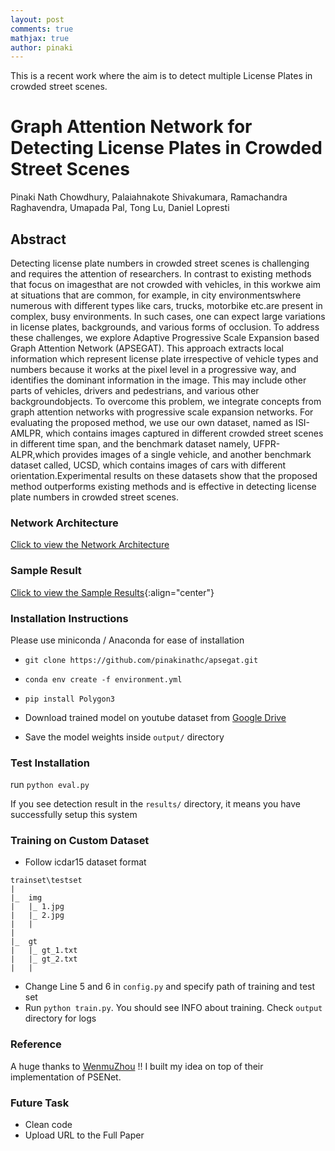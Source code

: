 ```yaml
---
layout: post
comments: true
mathjax: true
author: pinaki
---
```


This is a recent work where the aim is to detect multiple License Plates in crowded street scenes.

# Graph Attention Network for Detecting License Plates in Crowded Street Scenes

Pinaki Nath Chowdhury, Palaiahnakote Shivakumara, Ramachandra Raghavendra, Umapada Pal, Tong Lu, Daniel Lopresti

## Abstract

Detecting license plate numbers in crowded street scenes is challenging and requires the attention of researchers. In contrast to existing methods that focus on imagesthat are not crowded with vehicles, in this workwe aim at situations that are common, for example, in city environmentswhere numerous with different types like cars, trucks, motorbike etc.are present in complex, busy environments. In such cases, one can expect large variations in license plates, backgrounds, and various forms of occlusion. To address these challenges, we explore Adaptive Progressive Scale Expansion based Graph Attention Network (APSEGAT). This approach extracts local information which represent license plate irrespective of vehicle types and numbers because it works at the pixel level in a progressive way, and identifies the dominant information in the image. This may include other parts of vehicles, drivers and pedestrians, and various other backgroundobjects. To overcome this problem, we integrate concepts from graph attention networks with progressive scale expansion networks. For evaluating the proposed method, we use our own dataset, named as ISI-AMLPR, which contains images captured in different crowded street scenes in different time span, and the benchmark dataset namely, UFPR-ALPR,which provides images of a single vehicle, and another benchmark dataset called, UCSD, which contains images of cars with different orientation.Experimental results on these datasets show that the proposed method outperforms existing methods and is effective in detecting license plate numbers in crowded street scenes.

### Network Architecture
[Click to view the Network Architecture](/projects/images/apsegat-network.jpg)

### Sample Result
[Click to view the Sample Results](/projects/images/apsegat-result.jpg){:align="center"}

### Installation Instructions
Please use miniconda / Anaconda for ease of installation

- ```git clone https://github.com/pinakinathc/apsegat.git```

- ```conda env create -f environment.yml```

- ```pip install Polygon3```

- Download trained model on youtube dataset from [Google Drive](https://drive.google.com/file/d/1xngclFs5ZO3vffklbho-ZlCzaHdBrw8F/view?usp=sharing)

- Save the model weights inside ```output/``` directory

### Test Installation
run ```python eval.py```

If you see detection result in the ```results/``` directory, it means you have successfully setup this system

### Training on Custom Dataset
- Follow icdar15 dataset format
```
trainset\testset
|
|_  img
|   |_ 1.jpg
|   |_ 2.jpg
|   |
|
|_  gt
|   |_ gt_1.txt
|   |_ gt_2.txt
|   |
```

- Change Line 5 and 6 in ```config.py``` and specify path of training and test set
- Run ```python train.py```. You should see INFO about training. Check ```output``` directory for logs

### Reference
A huge thanks to [WenmuZhou](https://github.com/WenmuZhou/PSENet.pytorch) !! I built my idea on top of their implementation of PSENet.

### Future Task
- Clean code
- Upload URL to the Full Paper

<!--- ### Application to download the novel ISI-AMLPR dataset
Please send an email to me ```contact [at] pinakinathc.me``` **and** Prof. Dr. Umapada Pal ```umapada [at] isical.ac.in```--->
